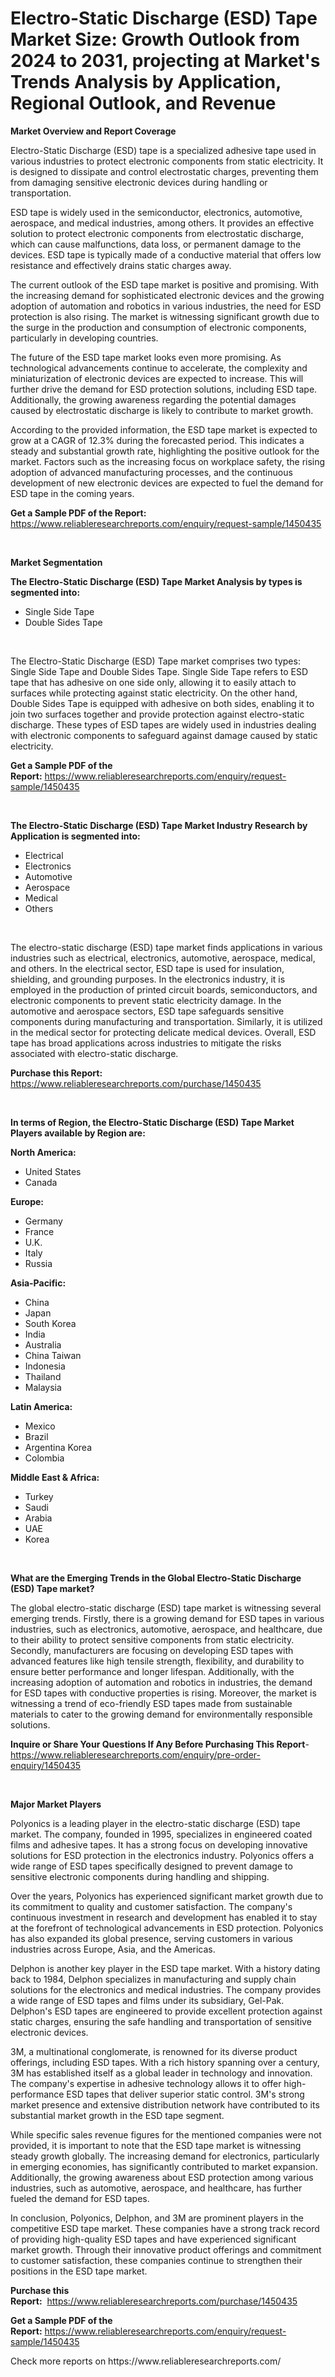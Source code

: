 <p><h1>Electro-Static Discharge (ESD) Tape Market Size: Growth Outlook from 2024 to 2031, projecting at Market's Trends Analysis by Application, Regional Outlook, and Revenue</h1></p><p><strong>Market Overview and Report Coverage</strong></p>
<p><p>Electro-Static Discharge (ESD) tape is a specialized adhesive tape used in various industries to protect electronic components from static electricity. It is designed to dissipate and control electrostatic charges, preventing them from damaging sensitive electronic devices during handling or transportation.</p><p>ESD tape is widely used in the semiconductor, electronics, automotive, aerospace, and medical industries, among others. It provides an effective solution to protect electronic components from electrostatic discharge, which can cause malfunctions, data loss, or permanent damage to the devices. ESD tape is typically made of a conductive material that offers low resistance and effectively drains static charges away.</p><p>The current outlook of the ESD tape market is positive and promising. With the increasing demand for sophisticated electronic devices and the growing adoption of automation and robotics in various industries, the need for ESD protection is also rising. The market is witnessing significant growth due to the surge in the production and consumption of electronic components, particularly in developing countries.</p><p>The future of the ESD tape market looks even more promising. As technological advancements continue to accelerate, the complexity and miniaturization of electronic devices are expected to increase. This will further drive the demand for ESD protection solutions, including ESD tape. Additionally, the growing awareness regarding the potential damages caused by electrostatic discharge is likely to contribute to market growth.</p><p>According to the provided information, the ESD tape market is expected to grow at a CAGR of 12.3% during the forecasted period. This indicates a steady and substantial growth rate, highlighting the positive outlook for the market. Factors such as the increasing focus on workplace safety, the rising adoption of advanced manufacturing processes, and the continuous development of new electronic devices are expected to fuel the demand for ESD tape in the coming years.</p></p>
<p><strong>Get a Sample PDF of the Report:</strong> <a href="https://www.reliableresearchreports.com/enquiry/request-sample/1450435">https://www.reliableresearchreports.com/enquiry/request-sample/1450435</a></p>
<p>&nbsp;</p>
<p><strong>Market Segmentation</strong></p>
<p><strong>The Electro-Static Discharge (ESD) Tape Market Analysis by types is segmented into:</strong></p>
<p><ul><li>Single Side Tape</li><li>Double Sides Tape</li></ul></p>
<p>&nbsp;</p>
<p><p>The Electro-Static Discharge (ESD) Tape market comprises two types: Single Side Tape and Double Sides Tape. Single Side Tape refers to ESD tape that has adhesive on one side only, allowing it to easily attach to surfaces while protecting against static electricity. On the other hand, Double Sides Tape is equipped with adhesive on both sides, enabling it to join two surfaces together and provide protection against electro-static discharge. These types of ESD tapes are widely used in industries dealing with electronic components to safeguard against damage caused by static electricity.</p></p>
<p><strong>Get a Sample PDF of the Report:</strong>&nbsp;<a href="https://www.reliableresearchreports.com/enquiry/request-sample/1450435">https://www.reliableresearchreports.com/enquiry/request-sample/1450435</a></p>
<p>&nbsp;</p>
<p><strong>The Electro-Static Discharge (ESD) Tape Market Industry Research by Application is segmented into:</strong></p>
<p><ul><li>Electrical</li><li>Electronics</li><li>Automotive</li><li>Aerospace</li><li>Medical</li><li>Others</li></ul></p>
<p>&nbsp;</p>
<p><p>The electro-static discharge (ESD) tape market finds applications in various industries such as electrical, electronics, automotive, aerospace, medical, and others. In the electrical sector, ESD tape is used for insulation, shielding, and grounding purposes. In the electronics industry, it is employed in the production of printed circuit boards, semiconductors, and electronic components to prevent static electricity damage. In the automotive and aerospace sectors, ESD tape safeguards sensitive components during manufacturing and transportation. Similarly, it is utilized in the medical sector for protecting delicate medical devices. Overall, ESD tape has broad applications across industries to mitigate the risks associated with electro-static discharge.</p></p>
<p><strong>Purchase this Report:</strong>&nbsp; <a href="https://www.reliableresearchreports.com/purchase/1450435">https://www.reliableresearchreports.com/purchase/1450435</a></p>
<p>&nbsp;</p>
<p><strong>In terms of Region, the Electro-Static Discharge (ESD) Tape Market Players available by Region are:</strong></p>
<p>
    <p> <strong> North America: </strong>
        <ul>
            <li>United States</li>
            <li>Canada</li>
        </ul>
        </p> 
    <p> <strong> Europe: </strong>
        <ul>
            <li>Germany</li>
            <li>France</li>
            <li>U.K.</li>
            <li>Italy</li>
            <li>Russia</li>
        </ul>
        </p> 
    <p> <strong> Asia-Pacific: </strong>
        <ul>
            <li>China</li>
            <li>Japan</li>
            <li>South Korea</li>
            <li>India</li>
            <li>Australia</li>
            <li>China Taiwan</li>
            <li>Indonesia</li>
            <li>Thailand</li>
            <li>Malaysia</li>
        </ul>
        </p> 
    <p> <strong> Latin America: </strong>
        <ul>
            <li>Mexico</li>
            <li>Brazil</li>
            <li>Argentina Korea</li>
            <li>Colombia</li>
        </ul>
        </p> 
    <p> <strong> Middle East & Africa: </strong>
        <ul>
            <li>Turkey</li>
            <li>Saudi</li>
            <li>Arabia</li>
            <li>UAE</li>
            <li>Korea</li>
        </ul>
    </p>
    </p>
<p>&nbsp;</p>
<p><strong>What are the Emerging Trends in the Global Electro-Static Discharge (ESD) Tape market?</strong></p>
<p><p>The global electro-static discharge (ESD) tape market is witnessing several emerging trends. Firstly, there is a growing demand for ESD tapes in various industries, such as electronics, automotive, aerospace, and healthcare, due to their ability to protect sensitive components from static electricity. Secondly, manufacturers are focusing on developing ESD tapes with advanced features like high tensile strength, flexibility, and durability to ensure better performance and longer lifespan. Additionally, with the increasing adoption of automation and robotics in industries, the demand for ESD tapes with conductive properties is rising. Moreover, the market is witnessing a trend of eco-friendly ESD tapes made from sustainable materials to cater to the growing demand for environmentally responsible solutions.</p></p>
<p><strong>Inquire or Share Your Questions If Any Before Purchasing This Report</strong>- <a href="https://www.reliableresearchreports.com/enquiry/pre-order-enquiry/1450435">https://www.reliableresearchreports.com/enquiry/pre-order-enquiry/1450435</a></p>
<p>&nbsp;</p>
<p><strong>Major Market Players</strong></p>
<p><p>Polyonics is a leading player in the electro-static discharge (ESD) tape market. The company, founded in 1995, specializes in engineered coated films and adhesive tapes. It has a strong focus on developing innovative solutions for ESD protection in the electronics industry. Polyonics offers a wide range of ESD tapes specifically designed to prevent damage to sensitive electronic components during handling and shipping.</p><p>Over the years, Polyonics has experienced significant market growth due to its commitment to quality and customer satisfaction. The company's continuous investment in research and development has enabled it to stay at the forefront of technological advancements in ESD protection. Polyonics has also expanded its global presence, serving customers in various industries across Europe, Asia, and the Americas.</p><p>Delphon is another key player in the ESD tape market. With a history dating back to 1984, Delphon specializes in manufacturing and supply chain solutions for the electronics and medical industries. The company provides a wide range of ESD tapes and films under its subsidiary, Gel-Pak. Delphon's ESD tapes are engineered to provide excellent protection against static charges, ensuring the safe handling and transportation of sensitive electronic devices.</p><p>3M, a multinational conglomerate, is renowned for its diverse product offerings, including ESD tapes. With a rich history spanning over a century, 3M has established itself as a global leader in technology and innovation. The company's expertise in adhesive technology allows it to offer high-performance ESD tapes that deliver superior static control. 3M's strong market presence and extensive distribution network have contributed to its substantial market growth in the ESD tape segment.</p><p>While specific sales revenue figures for the mentioned companies were not provided, it is important to note that the ESD tape market is witnessing steady growth globally. The increasing demand for electronics, particularly in emerging economies, has significantly contributed to market expansion. Additionally, the growing awareness about ESD protection among various industries, such as automotive, aerospace, and healthcare, has further fueled the demand for ESD tapes.</p><p>In conclusion, Polyonics, Delphon, and 3M are prominent players in the competitive ESD tape market. These companies have a strong track record of providing high-quality ESD tapes and have experienced significant market growth. Through their innovative product offerings and commitment to customer satisfaction, these companies continue to strengthen their positions in the ESD tape market.</p></p>
<p><strong>Purchase this Report:</strong>&nbsp;&nbsp;<a href="https://www.reliableresearchreports.com/purchase/1450435">https://www.reliableresearchreports.com/purchase/1450435</a></p>
<p></p>
<p><strong>Get a Sample PDF of the Report:</strong>&nbsp;<a href="https://www.reliableresearchreports.com/enquiry/request-sample/1450435">https://www.reliableresearchreports.com/enquiry/request-sample/1450435</a></p>
<p>Check more reports on https://www.reliableresearchreports.com/</p>